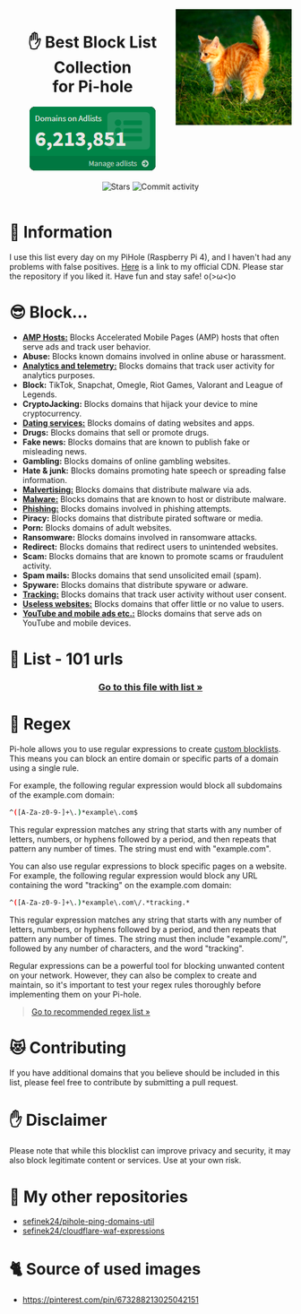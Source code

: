 <img width="41%" align="right" src="images/kitten.png" alt="Gigachad kitten">

<div align="center">
    <h1>
        ✋ Best Block List Collection<br>
        for Pi-hole
    </h1>
    <a href="https://raw.githubusercontent.com/sefinek24/PiHole-Blocklist-Collection/main/images/adlists.png"><img src="images/adlists.png" alt="Domains on Adlists"></a>
    <br><br>
    <img src="https://img.shields.io/github/stars/sefinek24/PiHole-Blocklist-Collection?label=STARS&style=for-the-badge" alt="Stars">
    <img src="https://img.shields.io/github/commit-activity/m/sefinek24/PiHole-Blocklist-Collection?label=COMMIT+ACTIVITY&style=for-the-badge" alt="Commit activity">
</div>
<br>

# 📝 Information
I use this list every day on my PiHole (Raspberry Pi 4), and I haven't had any problems with false positives. [Here](https://cdn.sefinek.net/resources/PiHole-Blocklist-Collection/<FileName>.txt) is a link to my official CDN. Please star the repository if you liked it. Have fun and stay safe! o(>ω<)o

# 😎 Block...
- [**AMP Hosts:**](info/AMP%20Hosts.md) Blocks Accelerated Mobile Pages (AMP) hosts that often serve ads and track user behavior.
- **Abuse:** Blocks known domains involved in online abuse or harassment.
- [**Analytics and telemetry:**](info/Analytics%20and%20telemetry.md) Blocks domains that track user activity for analytics purposes.
- **Block:** TikTok, Snapchat, Omegle, Riot Games, Valorant and League of Legends.
- **CryptoJacking:** Blocks domains that hijack your device to mine cryptocurrency.
- [**Dating services:**](info/Dating%20services.md) Blocks domains of dating websites and apps.
- **Drugs:** Blocks domains that sell or promote drugs.
- **Fake news:** Blocks domains that are known to publish fake or misleading news.
- **Gambling:** Blocks domains of online gambling websites.
- **Hate & junk:** Blocks domains promoting hate speech or spreading false information.
- [**Malvertising:**](info/Malvertising.md) Blocks domains that distribute malware via ads.
- [**Malware:**](info/Malware.md) Blocks domains that are known to host or distribute malware.
- [**Phishing:**](info/Phishing.md) Blocks domains involved in phishing attempts.
- **Piracy:** Blocks domains that distribute pirated software or media.
- **Porn:** Blocks domains of adult websites.
- **Ransomware:** Blocks domains involved in ransomware attacks.
- **Redirect:** Blocks domains that redirect users to unintended websites.
- **Scam:** Blocks domains that are known to promote scams or fraudulent activity.
- **Spam mails:** Blocks domains that send unsolicited email (spam).
- **Spyware:** Blocks domains that distribute spyware or adware.
- [**Tracking:**](info/Tracking.md) Blocks domains that track user activity without user consent.
- [**Useless websites:**](info/Useless%20websites.md) Blocks domains that offer little or no value to users.
- [**YouTube and mobile ads etc.:**](info/YouTube%20and%20mobile%20ads%20etc..md)  Blocks domains that serve ads on YouTube and mobile devices.

# 📃 List - 101 urls
<h3 align="center">
    <a href="List.md">Go to this file with list »</a>
</h3>

# 🔧 Regex
Pi-hole allows you to use regular expressions to create [custom blocklists](https://github.com/mmotti/pihole-regex/blob/master/regex.list#L16). This means you can block an entire domain or specific parts of a domain using a single rule.

For example, the following regular expression would block all subdomains of the example.com domain:
```bash
^([A-Za-z0-9-]+\.)*example\.com$
```
This regular expression matches any string that starts with any number of letters, numbers, or hyphens followed by a period, and then repeats that pattern any number of times. The string must end with "example.com".

You can also use regular expressions to block specific pages on a website. For example, the following regular expression would block any URL containing the word "tracking" on the example.com domain:
```bash
^([A-Za-z0-9-]+\.)*example\.com\/.*tracking.*
```
This regular expression matches any string that starts with any number of letters, numbers, or hyphens followed by a period, and then repeats that pattern any number of times. The string must then include "example.com/", followed by any number of characters, and the word "tracking".

Regular expressions can be a powerful tool for blocking unwanted content on your network. However, they can also be complex to create and maintain, so it's important to test your regex rules thoroughly before implementing them on your Pi-hole.

> [Go to recommended regex list »](https://github.com/mmotti/pihole-regex/blob/master/regex.list#L16)

# 😻 Contributing
If you have additional domains that you believe should be included in this list, please feel free to contribute by submitting a pull request.

# ✋ Disclaimer
Please note that while this blocklist can improve privacy and security, it may also block legitimate content or services. Use at your own risk.

# 🌠 My other repositories
- [sefinek24/pihole-ping-domains-util](https://github.com/sefinek24/pihole-ping-domains-util)
- [sefinek24/cloudflare-waf-expressions](https://github.com/sefinek24/cloudflare-waf-expressions)

# 🐈 Source of used images
- https://pinterest.com/pin/673288213025042151